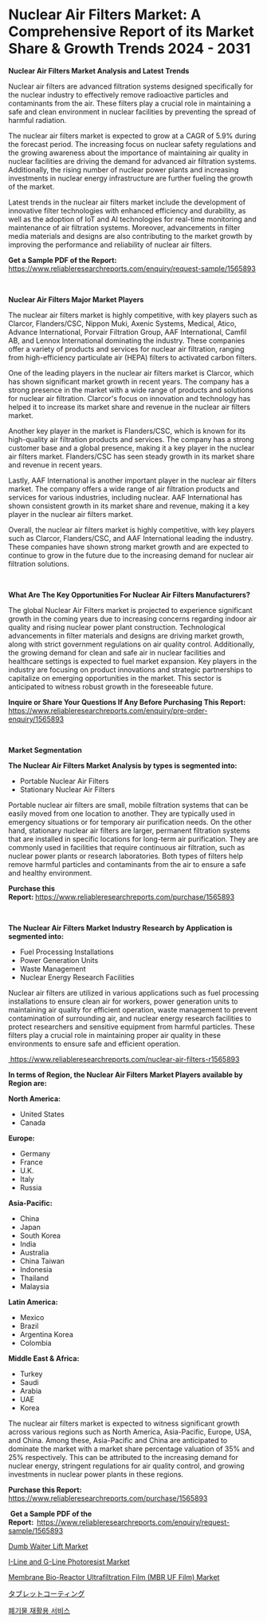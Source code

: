 <p><h1>Nuclear Air Filters Market: A Comprehensive Report of its Market Share & Growth Trends 2024 - 2031</h1></p><p><strong>Nuclear Air Filters Market Analysis and Latest Trends</strong></p>
<p><p>Nuclear air filters are advanced filtration systems designed specifically for the nuclear industry to effectively remove radioactive particles and contaminants from the air. These filters play a crucial role in maintaining a safe and clean environment in nuclear facilities by preventing the spread of harmful radiation.</p><p>The nuclear air filters market is expected to grow at a CAGR of 5.9% during the forecast period. The increasing focus on nuclear safety regulations and the growing awareness about the importance of maintaining air quality in nuclear facilities are driving the demand for advanced air filtration systems. Additionally, the rising number of nuclear power plants and increasing investments in nuclear energy infrastructure are further fueling the growth of the market.</p><p>Latest trends in the nuclear air filters market include the development of innovative filter technologies with enhanced efficiency and durability, as well as the adoption of IoT and AI technologies for real-time monitoring and maintenance of air filtration systems. Moreover, advancements in filter media materials and designs are also contributing to the market growth by improving the performance and reliability of nuclear air filters.</p></p>
<p><strong>Get a Sample PDF of the Report:&nbsp;</strong> <a href="https://www.reliableresearchreports.com/enquiry/request-sample/1565893">https://www.reliableresearchreports.com/enquiry/request-sample/1565893</a></p>
<p>&nbsp;</p>
<p><strong>Nuclear Air Filters Major Market Players</strong></p>
<p><p>The nuclear air filters market is highly competitive, with key players such as Clarcor, Flanders/CSC, Nippon Muki, Axenic Systems, Medical, Atico, Advance International, Porvair Filtration Group, AAF International, Camfil AB, and Lennox International dominating the industry. These companies offer a variety of products and services for nuclear air filtration, ranging from high-efficiency particulate air (HEPA) filters to activated carbon filters.</p><p>One of the leading players in the nuclear air filters market is Clarcor, which has shown significant market growth in recent years. The company has a strong presence in the market with a wide range of products and solutions for nuclear air filtration. Clarcor's focus on innovation and technology has helped it to increase its market share and revenue in the nuclear air filters market.</p><p>Another key player in the market is Flanders/CSC, which is known for its high-quality air filtration products and services. The company has a strong customer base and a global presence, making it a key player in the nuclear air filters market. Flanders/CSC has seen steady growth in its market share and revenue in recent years.</p><p>Lastly, AAF International is another important player in the nuclear air filters market. The company offers a wide range of air filtration products and services for various industries, including nuclear. AAF International has shown consistent growth in its market share and revenue, making it a key player in the nuclear air filters market.</p><p>Overall, the nuclear air filters market is highly competitive, with key players such as Clarcor, Flanders/CSC, and AAF International leading the industry. These companies have shown strong market growth and are expected to continue to grow in the future due to the increasing demand for nuclear air filtration solutions.</p></p>
<p>&nbsp;</p>
<p><strong>What Are The Key Opportunities For Nuclear Air Filters Manufacturers?</strong></p>
<p><p>The global Nuclear Air Filters market is projected to experience significant growth in the coming years due to increasing concerns regarding indoor air quality and rising nuclear power plant construction. Technological advancements in filter materials and designs are driving market growth, along with strict government regulations on air quality control. Additionally, the growing demand for clean and safe air in nuclear facilities and healthcare settings is expected to fuel market expansion. Key players in the industry are focusing on product innovations and strategic partnerships to capitalize on emerging opportunities in the market. This sector is anticipated to witness robust growth in the foreseeable future.</p></p>
<p><strong>Inquire or Share Your Questions If Any Before Purchasing This Report:</strong> <a href="https://www.reliableresearchreports.com/enquiry/pre-order-enquiry/1565893">https://www.reliableresearchreports.com/enquiry/pre-order-enquiry/1565893</a></p>
<p>&nbsp;</p>
<p><strong>Market Segmentation</strong></p>
<p><strong>The Nuclear Air Filters Market Analysis by types is segmented into:</strong></p>
<p><ul><li>Portable Nuclear Air Filters</li><li>Stationary Nuclear Air Filters</li></ul></p>
<p><p>Portable nuclear air filters are small, mobile filtration systems that can be easily moved from one location to another. They are typically used in emergency situations or for temporary air purification needs. On the other hand, stationary nuclear air filters are larger, permanent filtration systems that are installed in specific locations for long-term air purification. They are commonly used in facilities that require continuous air filtration, such as nuclear power plants or research laboratories. Both types of filters help remove harmful particles and contaminants from the air to ensure a safe and healthy environment.</p></p>
<p><strong>Purchase this Report:&nbsp;</strong><a href="https://www.reliableresearchreports.com/purchase/1565893">https://www.reliableresearchreports.com/purchase/1565893</a></p>
<p>&nbsp;</p>
<p><strong>The Nuclear Air Filters Market Industry Research by Application is segmented into:</strong></p>
<p><ul><li>Fuel Processing Installations</li><li>Power Generation Units</li><li>Waste Management</li><li>Nuclear Energy Research Facilities</li></ul></p>
<p><p>Nuclear air filters are utilized in various applications such as fuel processing installations to ensure clean air for workers, power generation units to maintaining air quality for efficient operation, waste management to prevent contamination of surrounding air, and nuclear energy research facilities to protect researchers and sensitive equipment from harmful particles. These filters play a crucial role in maintaining proper air quality in these environments to ensure safe and efficient operation.</p></p>
<p><a href="https://www.reliableresearchreports.com/nuclear-air-filters-r1565893">&nbsp;https://www.reliableresearchreports.com/nuclear-air-filters-r1565893</a></p>
<p><strong>In terms of Region, the Nuclear Air Filters Market Players available by Region are:</strong></p>
<p>
    <p> <strong> North America: </strong>
        <ul>
            <li>United States</li>
            <li>Canada</li>
        </ul>
        </p> 
    <p> <strong> Europe: </strong>
        <ul>
            <li>Germany</li>
            <li>France</li>
            <li>U.K.</li>
            <li>Italy</li>
            <li>Russia</li>
        </ul>
        </p> 
    <p> <strong> Asia-Pacific: </strong>
        <ul>
            <li>China</li>
            <li>Japan</li>
            <li>South Korea</li>
            <li>India</li>
            <li>Australia</li>
            <li>China Taiwan</li>
            <li>Indonesia</li>
            <li>Thailand</li>
            <li>Malaysia</li>
        </ul>
        </p> 
    <p> <strong> Latin America: </strong>
        <ul>
            <li>Mexico</li>
            <li>Brazil</li>
            <li>Argentina Korea</li>
            <li>Colombia</li>
        </ul>
        </p> 
    <p> <strong> Middle East & Africa: </strong>
        <ul>
            <li>Turkey</li>
            <li>Saudi</li>
            <li>Arabia</li>
            <li>UAE</li>
            <li>Korea</li>
        </ul>
    </p>
    </p>
<p><p>The nuclear air filters market is expected to witness significant growth across various regions such as North America, Asia-Pacific, Europe, USA, and China. Among these, Asia-Pacific and China are anticipated to dominate the market with a market share percentage valuation of 35% and 25% respectively. This can be attributed to the increasing demand for nuclear energy, stringent regulations for air quality control, and growing investments in nuclear power plants in these regions.</p></p>
<p><strong>Purchase this Report: </strong><a href="https://www.reliableresearchreports.com/purchase/1565893">https://www.reliableresearchreports.com/purchase/1565893</a></p>
<p>&nbsp;<strong>Get a Sample PDF of the Report:&nbsp;&nbsp;</strong><a href="https://www.reliableresearchreports.com/enquiry/request-sample/1565893">https://www.reliableresearchreports.com/enquiry/request-sample/1565893</a></p>
<p><strong></strong></p>
<p><p><a href="https://github.com/Sherrillcrooksxa8i18ucf2m/Market-Research-Report-List-2/blob/main/dumb-waiter-lift-market.md">Dumb Waiter Lift Market</a></p><p><a href="https://www.linkedin.com/pulse/i-line-g-line-photoresist-market-challenges-opportunities-a1nsc?trackingId=uGZI4T%2Fkbo2frQ3cPFASXw%3D%3D">I-Line and G-Line Photoresist Market</a></p><p><a href="https://www.linkedin.com/pulse/membrane-bio-reactor-ultrafiltration-film-mbr-uf-market-3tmbc?trackingId=T1w%2FreAIsDNB7Ns5zDj7wQ%3D%3D">Membrane Bio-Reactor Ultrafiltration Film (MBR UF Film) Market</a></p><p><a href="https://github.com/xemfu2379520/Market-Research-Report-List-1/blob/main/838749926924.md">タブレットコーティング</a></p><p><a href="https://github.com/fredrickeglers/Market-Research-Report-List-1/blob/main/168709424875.md">폐기물 재활용 서비스</a></p></p>
